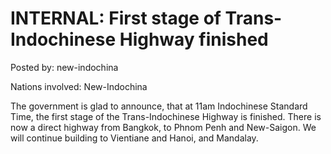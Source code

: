 # INTERNAL: First stage of Trans-Indochinese Highway finished

Posted by: new-indochina

Nations involved: New-Indochina

The government is glad to announce, that at 11am Indochinese Standard Time, the first stage of the Trans-Indochinese Highway is finished. There is now a direct highway from Bangkok, to Phnom Penh and New-Saigon. We will continue building to Vientiane and Hanoi, and Mandalay.